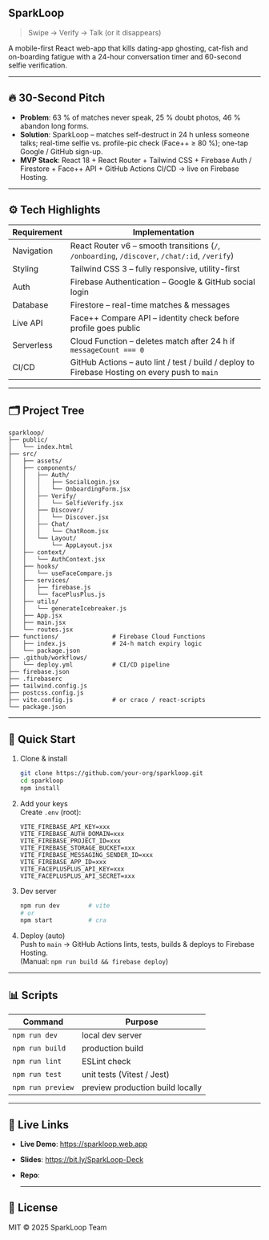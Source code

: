 ## SparkLoop  
> Swipe → Verify → Talk (or it disappears)

A mobile-first React web-app that kills dating-app ghosting, cat-fish and on-boarding fatigue with a 24-hour conversation timer and 60-second selfie verification.

---

## 🔥 30-Second Pitch
- **Problem**: 63 % of matches never speak, 25 % doubt photos, 46 % abandon long forms.  
- **Solution**: SparkLoop – matches self-destruct in 24 h unless someone talks; real-time selfie vs. profile-pic check (Face++ ≥ 80 %); one-tap Google / GitHub sign-up.  
- **MVP Stack**: React 18 + React Router + Tailwind CSS + Firebase Auth / Firestore + Face++ API + GitHub Actions CI/CD → live on Firebase Hosting.

---

## ⚙️ Tech Highlights
| Requirement | Implementation |
|-------------|----------------|
| Navigation | React Router v6 – smooth transitions (`/`, `/onboarding`, `/discover`, `/chat/:id`, `/verify`) |
| Styling | Tailwind CSS 3 – fully responsive, utility-first |
| Auth | Firebase Authentication – Google & GitHub social login |
| Database | Firestore – real-time matches & messages |
| Live API | Face++ Compare API – identity check before profile goes public |
| Serverless | Cloud Function – deletes match after 24 h if `messageCount === 0` |
| CI/CD | GitHub Actions – auto lint / test / build / deploy to Firebase Hosting on every push to `main` |

---

## 🗂️ Project Tree
```
sparkloop/
├── public/
│   └── index.html
├── src/
│   ├── assets/
│   ├── components/
│   │   ├── Auth/
│   │   │   ├── SocialLogin.jsx
│   │   │   └── OnboardingForm.jsx
│   │   ├── Verify/
│   │   │   └── SelfieVerify.jsx
│   │   ├── Discover/
│   │   │   └── Discover.jsx
│   │   ├── Chat/
│   │   │   └── ChatRoom.jsx
│   │   └── Layout/
│   │       └── AppLayout.jsx
│   ├── context/
│   │   └── AuthContext.jsx
│   ├── hooks/
│   │   └── useFaceCompare.js
│   ├── services/
│   │   ├── firebase.js
│   │   └── facePlusPlus.js
│   ├── utils/
│   │   └── generateIcebreaker.js
│   ├── App.jsx
│   ├── main.jsx
│   └── routes.jsx
├── functions/               # Firebase Cloud Functions
│   ├── index.js             # 24-h match expiry logic
│   └── package.json
├── .github/workflows/
│   └── deploy.yml           # CI/CD pipeline
├── firebase.json
├── .firebaserc
├── tailwind.config.js
├── postcss.config.js
├── vite.config.js           # or craco / react-scripts
└── package.json
```

---

## 🚀 Quick Start
1. Clone & install  
   ```bash
   git clone https://github.com/your-org/sparkloop.git
   cd sparkloop
   npm install
   ```

2. Add your keys  
   Create `.env` (root):
   ```
   VITE_FIREBASE_API_KEY=xxx
   VITE_FIREBASE_AUTH_DOMAIN=xxx
   VITE_FIREBASE_PROJECT_ID=xxx
   VITE_FIREBASE_STORAGE_BUCKET=xxx
   VITE_FIREBASE_MESSAGING_SENDER_ID=xxx
   VITE_FIREBASE_APP_ID=xxx
   VITE_FACEPLUSPLUS_API_KEY=xxx
   VITE_FACEPLUSPLUS_API_SECRET=xxx
   ```

3. Dev server  
   ```bash
   npm run dev        # vite
   # or
   npm start          # cra
   ```

4. Deploy (auto)  
   Push to `main` → GitHub Actions lints, tests, builds & deploys to Firebase Hosting.  
   (Manual: `npm run build && firebase deploy`)

---

## 📊 Scripts
| Command | Purpose |
|---------|---------|
| `npm run dev` | local dev server |
| `npm run build` | production build |
| `npm run lint` | ESLint check |
| `npm run test` | unit tests (Vitest / Jest) |
| `npm run preview` | preview production build locally |

---

## 🔗 Live Links
- **Live Demo**: https://sparkloop.web.app  
- **Slides**: https://bit.ly/SparkLoop-Deck  
- **Repo**:  
     
   ---

## 📄 License
MIT © 2025 SparkLoop Team
